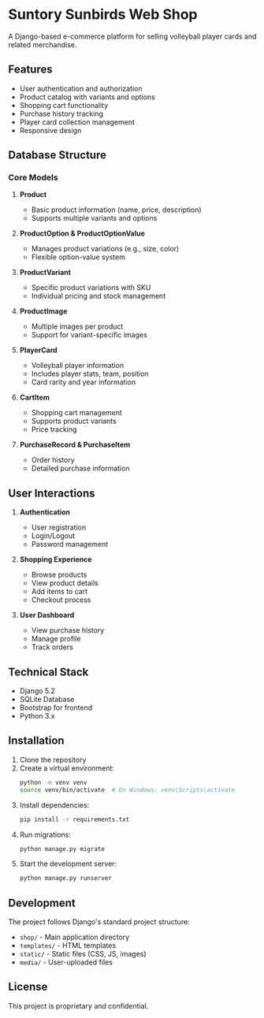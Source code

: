 # Suntory Sunbirds Web Shop

A Django-based e-commerce platform for selling volleyball player cards and related merchandise.

## Features

- User authentication and authorization
- Product catalog with variants and options
- Shopping cart functionality
- Purchase history tracking
- Player card collection management
- Responsive design

## Database Structure

### Core Models

1. **Product**
   - Basic product information (name, price, description)
   - Supports multiple variants and options

2. **ProductOption & ProductOptionValue**
   - Manages product variations (e.g., size, color)
   - Flexible option-value system

3. **ProductVariant**
   - Specific product variations with SKU
   - Individual pricing and stock management

4. **ProductImage**
   - Multiple images per product
   - Support for variant-specific images

5. **PlayerCard**
   - Volleyball player information
   - Includes player stats, team, position
   - Card rarity and year information

6. **CartItem**
   - Shopping cart management
   - Supports product variants
   - Price tracking

7. **PurchaseRecord & PurchaseItem**
   - Order history
   - Detailed purchase information

## User Interactions

1. **Authentication**
   - User registration
   - Login/Logout
   - Password management

2. **Shopping Experience**
   - Browse products
   - View product details
   - Add items to cart
   - Checkout process

3. **User Dashboard**
   - View purchase history
   - Manage profile
   - Track orders

## Technical Stack

- Django 5.2
- SQLite Database
- Bootstrap for frontend
- Python 3.x

## Installation

1. Clone the repository
2. Create a virtual environment:
   ```bash
   python -m venv venv
   source venv/bin/activate  # On Windows: venv\Scripts\activate
   ```
3. Install dependencies:
   ```bash
   pip install -r requirements.txt
   ```
4. Run migrations:
   ```bash
   python manage.py migrate
   ```
5. Start the development server:
   ```bash
   python manage.py runserver
   ```

## Development

The project follows Django's standard project structure:
- `shop/` - Main application directory
- `templates/` - HTML templates
- `static/` - Static files (CSS, JS, images)
- `media/` - User-uploaded files

## License

This project is proprietary and confidential.
